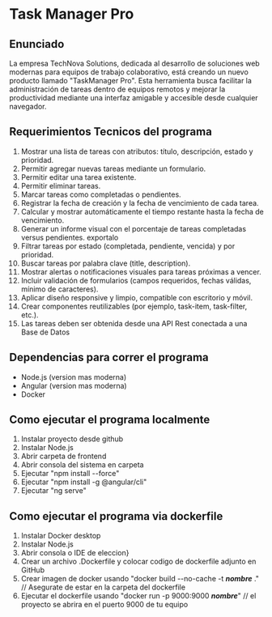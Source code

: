 # Task Manager Pro

## Enunciado

La empresa TechNova Solutions, dedicada al desarrollo de soluciones web modernas para equipos de trabajo colaborativo, está creando un nuevo producto llamado "TaskManager Pro". Esta herramienta busca facilitar la administración de tareas dentro de equipos remotos y mejorar la productividad mediante una interfaz amigable y accesible desde cualquier navegador.

## Requerimientos Tecnicos del programa

1.	Mostrar una lista de tareas con atributos: título, descripción, estado y prioridad.
2.	Permitir agregar nuevas tareas mediante un formulario.
3.	Permitir editar una tarea existente.
4.	Permitir eliminar tareas.
5.	Marcar tareas como completadas o pendientes.
6.	Registrar la fecha de creación y la fecha de vencimiento de cada tarea.
7.	Calcular y mostrar automáticamente el tiempo restante hasta la fecha de vencimiento.
8.	Generar un informe visual con el porcentaje de tareas completadas versus pendientes. exportalo
9.	Filtrar tareas por estado (completada, pendiente, vencida) y por prioridad.
10.	Buscar tareas por palabra clave (title, description).
11.	Mostrar alertas o notificaciones visuales para tareas próximas a vencer.
12.	Incluir validación de formularios (campos requeridos, fechas válidas, mínimo de caracteres).
13.	Aplicar diseño responsive y limpio, compatible con escritorio y móvil.
14.	Crear componentes reutilizables (por ejemplo, task-item, task-filter, etc.).
15.	Las tareas deben ser obtenida desde una API Rest conectada a una Base de Datos

## Dependencias para correr el programa

- Node.js (version mas moderna)
- Angular (version mas moderna)
- Docker

## Como ejecutar el programa localmente

1.  Instalar proyecto desde github
2.  Instalar Node.js
3.  Abrir carpeta de frontend
4.  Abrir consola del sistema en carpeta
5.  Ejecutar "npm install --force"
6.  Ejecutar "npm install -g @angular/cli"
7.  Ejecutar "ng serve"

## Como ejecutar el programa via dockerfile

1. Instalar Docker desktop
2. Instalar Node.js
3. Abrir consola o IDE de eleccion}
4. Crear un archivo .Dockerfile y colocar codigo de dockerfile adjunto en GitHub
5. Crear imagen de docker usando "docker build --no-cache -t ***nombre*** ." // Asegurate de estar en la carpeta del dockerfile
6. Ejecutar el dockerfile usando "docker run -p 9000:9000 ***nombre***" // el proyecto se abrira en el puerto 9000 de tu equipo
